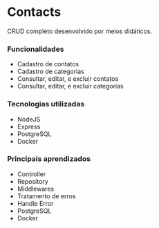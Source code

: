 # Contacts
CRUD completo desenvolvido por meios didáticos.

### Funcionalidades
 - Cadastro de contatos
 - Cadastro de categorias
 - Consultar, editar, e excluir contatos
 - Consultar, editar, e excluir categorias

### Tecnologias utilizadas
 - NodeJS
 - Express
 - PostgreSQL
 - Docker

### Principais aprendizados
 - Controller
 - Repository
 - Middlewares
 - Tratamento de erros
 - Handle Error
 - PostgreSQL
 - Docker
